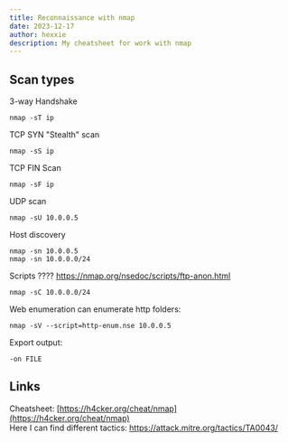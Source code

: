 ```yaml
---
title: Reconnaissance with nmap
date: 2023-12-17
author: hexxie
description: My cheatsheet for work with nmap
---
```


## Scan types

3-way Handshake

```
nmap -sT ip
```

TCP SYN "Stealth" scan
```
nmap -sS ip
```

TCP FIN Scan 

```
nmap -sF ip
```

UDP scan

```
nmap -sU 10.0.0.5
```

Host discovery
```
nmap -sn 10.0.0.5
nmap -sn 10.0.0.0/24
```

Scripts ????
https://nmap.org/nsedoc/scripts/ftp-anon.html

```
nmap -sC 10.0.0.0/24
```

Web enumeration can enumerate http folders:

```
nmap -sV --script=http-enum.nse 10.0.0.5
```

Export output:
```
-on FILE
```

## Links

Cheatsheet: [https://h4cker.org/cheat/nmap](https://h4cker.org/cheat/nmap)  
Here I can find different tactics: https://attack.mitre.org/tactics/TA0043/